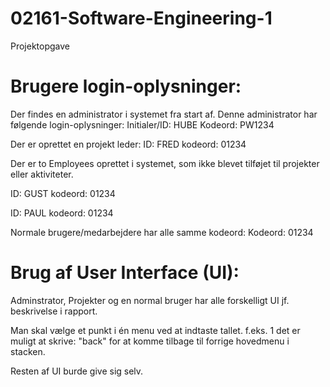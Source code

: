 # 02161-Software-Engineering-1
Projektopgave

# Brugere login-oplysninger:
Der findes en administrator i systemet fra start af. Denne administrator har følgende login-oplysninger:
Initialer/ID: HUBE
Kodeord:      PW1234

Der er oprettet en projekt leder: 
ID: FRED
kodeord: 01234

Der er to Employees oprettet i systemet, som ikke blevet tilføjet til projekter eller aktiviteter. 

ID: GUST
kodeord: 01234

ID: PAUL
kodeord: 01234 

Normale brugere/medarbejdere har alle samme kodeord:
Kodeord: 01234

# Brug af User Interface (UI):

Adminstrator, Projekter og en normal bruger har alle forskelligt UI jf. beskrivelse i rapport. 


Man skal vælge et punkt i én menu ved at indtaste tallet. f.eks. 1 
det er muligt at skrive: "back" for at komme tilbage til forrige hovedmenu i stacken. 

Resten af UI burde give sig selv. 







